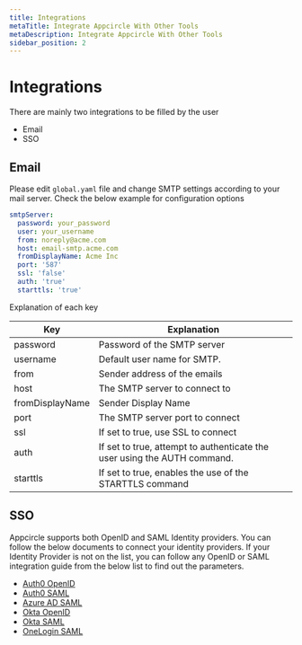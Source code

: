 ```yaml
---
title: Integrations
metaTitle: Integrate Appcircle With Other Tools
metaDescription: Integrate Appcircle With Other Tools
sidebar_position: 2
---
```


# Integrations

There are mainly two integrations to be filled by the user

- Email
- SSO

## Email

Please edit `global.yaml` file and change SMTP settings according to your mail server. Check the below example for configuration options

```yaml
smtpServer:
  password: your_password
  user: your_username
  from: noreply@acme.com
  host: email-smtp.acme.com
  fromDisplayName: Acme Inc
  port: '587'
  ssl: 'false'
  auth: 'true'
  starttls: 'true'

```

Explanation of each key

|Key|Explanation|
|---|-----------|
|password|Password of the SMTP server|
|username|Default user name for SMTP.|
|from|Sender address of the emails |
|host|The SMTP server to connect to|
|fromDisplayName |Sender Display Name|
|port |The SMTP server port to connect|
|ssl | If set to true, use SSL to connect |
|auth | If set to true, attempt to authenticate the user using the AUTH command. |
|starttls | If set to true, enables the use of the STARTTLS command |

## SSO

Appcircle supports both OpenID and SAML Identity providers. You can follow the below documents to connect your identity providers. If your Identity Provider is not on the list, you can follow any OpenID or SAML integration guide from the below list to find out the parameters.

- [Auth0 OpenID](/account/sso/auth-openid/)
- [Auth0 SAML](/account/sso/auth-saml/)
- [Azure AD SAML](/account/sso/azure-saml/)
- [Okta OpenID](/account/sso/okta-openid/)
- [Okta SAML](/account/sso/okta-saml/)
- [OneLogin SAML](/account/sso/onelogin-saml/)

